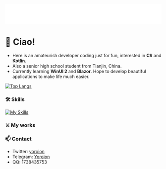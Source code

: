 <p align="center">
<img src="/header.svg" align="center" />
</p>

# 🎉 Ciao!
- Here is an amateurish developer coding just for fun, interested in **C#** and **Kotlin**. 
- Also a senior high school student from Tianjin, China.
- Currently learning **WinUI 2** and **Blazor**. Hope to develop beautiful applications to make life much easier.

[![Top Langs](https://github-readme-stats.vercel.app/api/top-langs/?username=Yoroion&theme=radical&layout=compact)](https://github.com/anuraghazra/github-readme-stats)

### 🛠️ Skills

[![My Skills](https://skillicons.dev/icons?i=cs,dotnet,kotlin,visualstudio,vscode,svelte)](https://skillicons.dev)

### ⚔️ My works



### 📫 Contact
- Twitter: [yoroion](https://twitter.com/yoroion)
- Telegram: [Yoroion](https://t.me/Yoroion)
- QQ: 1738435753

